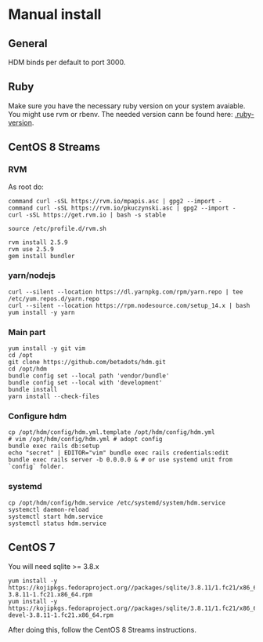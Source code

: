 # Manual install

## General

HDM binds per default to port 3000.

## Ruby

Make sure you have the necessary ruby version on your system avaiable. You might use rvm or rbenv.
The needed version cann be found here: [.ruby-version](.ruby-version).

## CentOS 8 Streams

### **RVM**

As root do:

    command curl -sSL https://rvm.io/mpapis.asc | gpg2 --import -
    command curl -sSL https://rvm.io/pkuczynski.asc | gpg2 --import -
    curl -sSL https://get.rvm.io | bash -s stable

    source /etc/profile.d/rvm.sh

    rvm install 2.5.9
    rvm use 2.5.9
    gem install bundler

### **yarn/nodejs**

    curl --silent --location https://dl.yarnpkg.com/rpm/yarn.repo | tee /etc/yum.repos.d/yarn.repo
    curl --silent --location https://rpm.nodesource.com/setup_14.x | bash
    yum install -y yarn

### **Main part**

    yum install -y git vim
    cd /opt
    git clone https://github.com/betadots/hdm.git
    cd /opt/hdm
    bundle config set --local path 'vendor/bundle'
    bundle config set --local with 'development'
    bundle install
    yarn install --check-files

### **Configure hdm**

    cp /opt/hdm/config/hdm.yml.template /opt/hdm/config/hdm.yml
    # vim /opt/hdm/config/hdm.yml # adopt config
    bundle exec rails db:setup
    echo "secret" | EDITOR="vim" bundle exec rails credentials:edit
    bundle exec rails server -b 0.0.0.0 & # or use systemd unit from `config` folder.

### **systemd**

    cp /opt/hdm/config/hdm.service /etc/systemd/system/hdm.service
    systemctl daemon-reload
    systemctl start hdm.service
    systemctl status hdm.service

## CentOS 7

You will need sqlite >= 3.8.x

    yum install -y https://kojipkgs.fedoraproject.org//packages/sqlite/3.8.11/1.fc21/x86_64/sqlite-3.8.11-1.fc21.x86_64.rpm
    yum install -y https://kojipkgs.fedoraproject.org//packages/sqlite/3.8.11/1.fc21/x86_64/sqlite-devel-3.8.11-1.fc21.x86_64.rpm

After doing this, follow the CentOS 8 Streams instructions.
